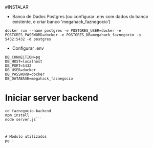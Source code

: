 

#INSTALAR

* Banco de Dados Postgres (ou configurar .env com dados do banco existente, e criar banco 'megahack_faznegocio')

```docker run --name postgres -e POSTGRES_USER=docker -e POSTGRES_PASSWORD=docker -e POSTGRES_DB=megahack_faznegocio -p 5432:5432 -d postgres```

* Configurar .env
```
DB_CONNECTION=pg
DB_HOST=localhost
DB_PORT=5432
DB_USER=docker
DB_PASSWORD=docker
DB_DATABASE=megahack_faznegocio
```

# Iniciar server backend
```
cd faznegocio-backend
npm install
node server.js```



# Modulo utilizados
pg - 
